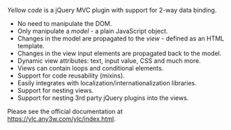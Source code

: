 <p>
    <em>Yellow code</em> is a jQuery MVC plugin with support for 2-way data binding.
</p>

<ul>
    <li>No need to manipulate the DOM.</li>
    <li>Only manipulate a <em>model</em> - a plain JavaScript object.</li>
    <li>Changes in the model are propagated to the <em>view</em> - defined as an HTML template.</li>
    <li>Changes in the view input elements are propagated back to the model.</li>
    <li>Dynamic view attributes: text, input value, CSS and much more.</li>
    <li>Views can contain loops and conditional elements.</li>
    <li>Support for code reusability (mixins).</li>
    <li>Easily integrates with localization/internationalization libraries.</li>
    <li>Support for nesting views.</li>
    <li>Support for nesting 3rd party jQuery plugins into the views.</li>
</ul>

Please see the official documentation at https://ylc.any3w.com/ylc/index.html.
